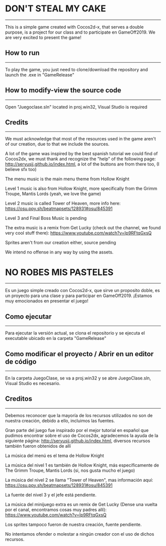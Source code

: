 # DON'T STEAL MY CAKE
***
This is a simple game created with Cocos2d-x, that serves a double purpose, is a project for our class and to participate en GameOff2019. We are very excited to present the game!

## How to run
***
To play the game, you just need to clone/download the repository and launch the .exe in "GameRelease"

## How to modify-view the source code
***
Open "Juegoclase.sln" located in proj.win32, Visual Studio is required

## Credits
***
We must acknowledge that most of the resources used in the game aren't of our creation, due to that we include the sources.

A lot of the game was inspired by the best spanish tutorial we could find of Cocos2dx, we must thank and recognize the "help" of the following page: http://seryusjj.github.io/index.html, a lot of the buttons are from there too, (I believe sfx too)

The menu music is the main menu theme from Hollow Knight

Level 1 music is also from Hollow Knight, more specifically from the Grimm Troupe, Mantis Lords (yeah, we love the game)

Level 2 music is called Tower of Heaven, more info here: https://osu.ppy.sh/beatmapsets/128931#osu/845391

Level 3 and Final Boss Music is pending

The extra music is a remix from Get Lucky (check out the channel, we found very cool stuff there): https://www.youtube.com/watch?v=Ip9RFtqGxsQ

Sprites aren't from our creation either, source pending

We intend no offense in any way by using the assets.





# NO ROBES MIS PASTELES
***
Es un juego simple creado con Cocos2d-x, que sirve un proposito doble, es un proyecto para una clase y para participar en GameOff2019. ¡Estamos muy emocionados en presentar el juego!

## Como ejecutar
***
Para ejecutar la versión actual, se clona el repositorio y se ejecuta el executable ubicado en la carpeta "GameRelease"

## Como modificar el proyecto / Abrir en un editor de código
***
En la carpeta JuegoClase, se va a proj.win32 y se abre JuegoClase.sln, Visual Studio es necesario.


## Creditos
***
Debemos reconocer que la mayoría de los recursos utilizados no son de nuestra creación, debido a ello, incluimos las fuentes.

Gran parte del juego fue inspirado por el mejor tutorial en español que pudimos encontrar sobre el uso de Cocos2dx, agradecemos la ayuda de la siguiente página: http://seryusjj.github.io/index.html, diversos recursos también fueron obtenidos de allí

La música del menú es el tema de Hollow Knight

La música del nivel 1 es también de Hollow Knight, más específicamente de The Grimm Troupe, Mantis Lords (si, nos gusta mucho el juego)

La música del nivel 2 se llama "Tower of Heaven", mas información aquí: https://osu.ppy.sh/beatmapsets/128931#osu/845391

La fuente del nivel 3 y el jefe está pendiente.

La música del minijuego extra es un remix de Get Lucky (Dense una vuelta por el canal, encontramos cosas muy padres allí): https://www.youtube.com/watch?v=Ip9RFtqGxsQ

Los sprites tampoco fueron de nuestra creación, fuente pendiente.

No intentamos ofender o molestar a ningún creador con el uso de dichos recursos.
